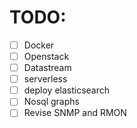 # TODO:

- [ ] Docker
- [ ] Openstack
- [ ] Datastream
- [ ] serverless
- [ ] deploy elasticsearch
- [ ] Nosql graphs
- [ ] Revise SNMP and RMON